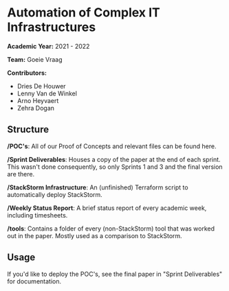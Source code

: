 # Automation of Complex IT Infrastructures

**Academic Year:** 2021 - 2022

**Team:** Goeie Vraag

**Contributors:**
- Dries De Houwer
- Lenny Van de Winkel
- Arno Heyvaert
- Zehra Dogan

## Structure

**/POC's**: All of our Proof of Concepts and relevant files can be found here.

**/Sprint Deliverables**: Houses a copy of the paper at the end of each sprint. This wasn't done consequently, so only Sprints 1 and 3 and the final version are there.

**/StackStorm Infrastructure**: An (unfinished) Terraform script to automatically deploy StackStorm.

**/Weekly Status Report**: A brief status report of every academic week, including timesheets.

**/tools**: Contains a folder of every (non-StackStorm) tool that was worked out in the paper. Mostly used as a comparison to StackStorm.

## Usage

If you'd like to deploy the POC's, see the final paper in "Sprint Deliverables" for documentation.

